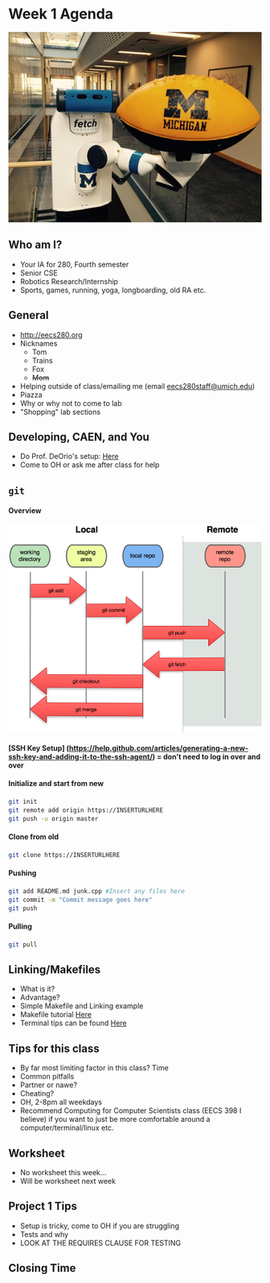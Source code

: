 # Week 1 Agenda
![Image](.other/pictures/fetch0.jpg) 
## Who am I?
- Your IA for 280, Fourth semester
- Senior CSE
- Robotics Research/Internship
- Sports, games, running, yoga, longboarding, old RA etc.

## General
- http://eecs280.org
- Nicknames
	- Tom
	- Trains
	- Fox
	- ~~Mom~~
- Helping outside of class/emailing me (email eecs280staff@umich.edu)
- Piazza
- Why or why not to come to lab
- "Shopping" lab sections

## Developing, CAEN, and You
- Do Prof. DeOrio's setup: [Here](https://eecs280staff.github.io/p1-stats/setup.html)
- Come to OH or ask me after class for help

## `git`
#### Overview
![Image](.other/pictures/git_everthing_is_local.png)
#### [SSH Key Setup] (https://help.github.com/articles/generating-a-new-ssh-key-and-adding-it-to-the-ssh-agent/) = don't need to log in over and over
#### Initialize and start from new
```bash
git init
git remote add origin https://INSERTURLHERE
git push -u origin master
```

#### Clone from old
```bash
git clone https://INSERTURLHERE
```

#### Pushing
```bash
git add README.md junk.cpp #Insert any files here
git commit -m "Commit message goes here"
git push
```
#### Pulling
```bash
git pull
```

## Linking/Makefiles
- What is it?
- Advantage?
- Simple Makefile and Linking example
- Makefile tutorial [Here](https://www.youtube.com/watch?v=uBe_PvY7QAw)
- Terminal tips can be found [Here](https://www.youtube.com/watch?v=or0UaQc7uAY)



## Tips for this class
- By far most limiting factor in this class? Time
- Common pitfalls
- Partner or nawe?
- Cheating?
- OH, 2-8pm all weekdays
- Recommend Computing for Computer Scientists class (EECS 398 I believe) if you want to just be more comfortable around a computer/terminal/linux etc.

## Worksheet
- No worksheet this week...
- Will be worksheet next week

## Project 1 Tips
- Setup is tricky, come to OH if you are struggling
- Tests and why
- LOOK AT THE REQUIRES CLAUSE FOR TESTING


## Closing Time